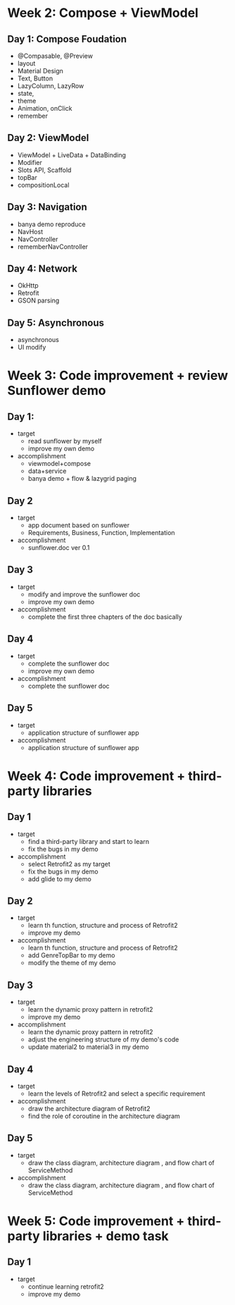 # Week 2: Compose + ViewModel
## Day 1: Compose Foudation
* @Compasable, @Preview
* layout
* Material Design
* Text, Button
* LazyColumn, LazyRow
* state,
* theme
* Animation, onClick
* remember

## Day 2: ViewModel
* ViewModel + LiveData + DataBinding
* Modifier
* Slots API, Scaffold
* topBar
* compositionLocal

## Day 3: Navigation
* banya demo reproduce
* NavHost
* NavController
* rememberNavController

## Day 4: Network
* OkHttp
* Retrofit
* GSON parsing

## Day 5: Asynchronous
* asynchronous
* UI modify


# Week 3: Code improvement + review Sunflower demo
## Day 1: 
* target
	* read sunflower by myself
	* improve my own demo
* accomplishment
	* viewmodel+compose
	* data+service
	* banya demo + flow & lazygrid paging

## Day 2
* target
	* app document based on sunflower
	* Requirements, Business, Function, Implementation
* accomplishment
	* sunflower.doc ver 0.1

## Day 3
* target
	* modify and improve the sunflower doc
	* improve my own demo
* accomplishment
	* complete the first three chapters of the doc basically

## Day 4
* target
	* complete the sunflower doc
	* improve my own demo
* accomplishment
	* complete the sunflower doc

## Day 5
* target
	* application structure of sunflower app
* accomplishment 
	* application structure of sunflower app

# Week 4: Code improvement + third-party libraries
## Day 1
* target 
	* find a third-party library and start to learn
 	* fix the bugs in my demo
* accomplishment
  	* select Retrofit2 as my target
  	* fix the bugs in my demo
  	* add glide to my demo

## Day 2
* target 
	* learn th function, structure and process of Retrofit2
 	* improve my demo
* accomplishment
  	* learn th function, structure and process of Retrofit2
  	* add GenreTopBar to my demo
  	* modify the theme of my demo

 ## Day 3
* target 
	* learn the dynamic proxy pattern in retrofit2
 	* improve my demo
* accomplishment
  	* learn the dynamic proxy pattern in retrofit2
  	* adjust the engineering structure of my demo's code
  	* update material2 to material3 in my demo
 
## Day 4
* target 
	* learn the levels of Retrofit2 and select a specific requirement
* accomplishment
  	* draw the architecture diagram of Retrofit2
  	* find the role of coroutine in the architecture diagram

## Day 5
* target 
	* draw the class diagram, architecture diagram , and flow chart of ServiceMethod
* accomplishment
  	* draw the class diagram, architecture diagram , and flow chart of ServiceMethod

# Week 5: Code improvement + third-party libraries + demo task
## Day 1
* target
	* continue learning retrofit2
 	* improve my demo
